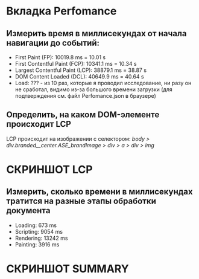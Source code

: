 # Вкладка Perfomance

## Измерить время в миллисекундах от начала навигации до событий:
- First Paint (FP): 10019.8 ms = 10.01 s
- First Contentful Paint (FCP): 10341.1 ms = 10.34 s
- Largest Contentful Paint (LCP): 38879.1 ms = 38.87 s
- DOM Content Loaded (DCL): 40649.9 ms = 40.64 s
- Load: ??? - из 10 раз, которые я проводил исследование, ни разу он не сработал, видимо из-за большого времени загрузки (для подтверждения см. файл Perfomance.json в браузере)
 
## Определить, на каком DOM-элементе происходит LCP
LCP происходит на изображении с селектором: *body > div.branded__center.ASE_brandImage > div > a > div > img*
# СКРИНШОТ LCP

## Измерить, сколько времени в миллисекундах тратится на разные этапы обработки документа
- Loading: 673 ms
- Scripting: 9054 ms
- Rendering: 13242 ms
- Painting: 3916 ms
# СКРИНШОТ SUMMARY
